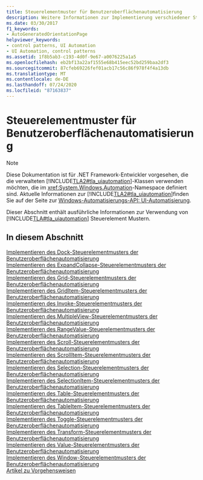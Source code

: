 ```yaml
---
title: Steuerelementmuster für Benutzeroberflächenautomatisierung
description: Weitere Informationen zur Implementierung verschiedener Steuerelement Muster in der Microsoft-Benutzeroberflächen Automatisierung finden Sie unter Links zu Artikeln mit detaillierten Informationen.
ms.date: 03/30/2017
f1_keywords:
- AutoGeneratedOrientationPage
helpviewer_keywords:
- control patterns, UI Automation
- UI Automation, control patterns
ms.assetid: 1f8b5ab3-c193-4d0f-9e67-a0076225a1a5
ms.openlocfilehash: eb2bf13a22af1555e68b415eec52bd259baa2df3
ms.sourcegitcommit: 87cfeb69226fef01acb17c56c86f978f4f4a13db
ms.translationtype: MT
ms.contentlocale: de-DE
ms.lasthandoff: 07/24/2020
ms.locfileid: "87163837"
---
```

# <a name="ui-automation-control-patterns"></a>Steuerelementmuster für Benutzeroberflächenautomatisierung
> [!NOTE]
> Diese Dokumentation ist für .NET Framework-Entwickler vorgesehen, die die verwalteten [!INCLUDE[TLA2#tla_uiautomation](../../../includes/tla2sharptla-uiautomation-md.md)]-Klassen verwenden möchten, die im <xref:System.Windows.Automation>-Namespace definiert sind. Aktuelle Informationen zur [!INCLUDE[TLA2#tla_uiautomation](../../../includes/tla2sharptla-uiautomation-md.md)]finden Sie auf der Seite zur [Windows-Automatisierungs-API: UI-Automatisierung](/windows/win32/winauto/entry-uiauto-win32).  
  
 Dieser Abschnitt enthält ausführliche Informationen zur Verwendung von [!INCLUDE[TLA#tla_uiautomation](../../../includes/tlasharptla-uiautomation-md.md)] Steuerelement Mustern.  
  
## <a name="in-this-section"></a>In diesem Abschnitt  
 [Implementieren des Dock-Steuerelementmusters der Benutzeroberflächenautomatisierung](implementing-the-ui-automation-dock-control-pattern.md)  
 [Implementieren des ExpandCollapse-Steuerelementmusters der Benutzeroberflächenautomatisierung](implementing-the-ui-automation-expandcollapse-control-pattern.md)  
 [Implementieren des Grid-Steuerelementmusters der Benutzeroberflächenautomatisierung](implementing-the-ui-automation-grid-control-pattern.md)  
 [Implementieren des GridItem-Steuerelementmusters der Benutzeroberflächenautomatisierung](implementing-the-ui-automation-griditem-control-pattern.md)  
 [Implementieren des Invoke-Steuerelementmusters der Benutzeroberflächenautomatisierung](implementing-the-ui-automation-invoke-control-pattern.md)  
 [Implementieren des MultipleView-Steuerelementmusters der Benutzeroberflächenautomatisierung](implementing-the-ui-automation-multipleview-control-pattern.md)  
 [Implementieren des RangeValue-Steuerelementmusters der Benutzeroberflächenautomatisierung](implementing-the-ui-automation-rangevalue-control-pattern.md)  
 [Implementieren des Scroll-Steuerelementmusters der Benutzeroberflächenautomatisierung](implementing-the-ui-automation-scroll-control-pattern.md)  
 [Implementieren des ScrollItem-Steuerelementmusters der Benutzeroberflächenautomatisierung](implementing-the-ui-automation-scrollitem-control-pattern.md)  
 [Implementieren des Selection-Steuerelementmusters der Benutzeroberflächenautomatisierung](implementing-the-ui-automation-selection-control-pattern.md)  
 [Implementieren des SelectionItem-Steuerelementmusters der Benutzeroberflächenautomatisierung](implementing-the-ui-automation-selectionitem-control-pattern.md)  
 [Implementieren des Table-Steuerelementmusters der Benutzeroberflächenautomatisierung](implementing-the-ui-automation-table-control-pattern.md)  
 [Implementieren des TableItem-Steuerelementmusters der Benutzeroberflächenautomatisierung](implementing-the-ui-automation-tableitem-control-pattern.md)  
 [Implementieren des Toggle-Steuerelementmusters der Benutzeroberflächenautomatisierung](implementing-the-ui-automation-toggle-control-pattern.md)  
 [Implementieren des Transform-Steuerelementmusters der Benutzeroberflächenautomatisierung](implementing-the-ui-automation-transform-control-pattern.md)  
 [Implementieren des Value-Steuerelementmusters der Benutzeroberflächenautomatisierung](implementing-the-ui-automation-value-control-pattern.md)  
 [Implementieren des Window-Steuerelementmusters der Benutzeroberflächenautomatisierung](implementing-the-ui-automation-window-control-pattern.md)  
 [Artikel zu Vorgehensweisen](ui-automation-control-patterns-how-to-topics.md)
